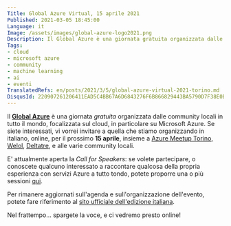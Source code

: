 ```yaml
---
Title: Global Azure Virtual, 15 aprile 2021
Published: 2021-03-05 18:45:00
Language: it
Image: /assets/images/global-azure-logo2021.png
Description: Il Global Azure è una giornata gratuita organizzata dalle community locali in tutto il mondo, focalizzata su Microsoft Azure. Se siete interessati, vi vorrei invitare a quello che stiamo organizzando in italiano, per il prossimo 15 aprile, insieme ad Azure Meetup Torino, Welol, Deltatre e alle varie community locali.
Tags:
- cloud
- microsoft azure
- community
- machine learning
- ai
- eventi
TranslatedRefs: en/posts/2021/3/5/global-azure-virtual-2021-torino.md
DisqusId: 220907261206411EAD5C4BB67A6D6843276F6B866829443BA5790D7F38E0B431
---
```

Il <a href="https://globalazure.net/" target="_blank">**Global Azure**</a> &egrave; una giornata *gratuita* organizzata dalle community locali in tutto il mondo, focalizzata sul cloud, in particolare su Microsoft Azure. Se siete interessati, vi vorrei invitare a quella che stiamo organizzando in italiano, online, per il prossimo **15 aprile**, insieme a <a href="https://www.meetup.com/it-IT/Meetup-Microsoft-Azure-Torino/" target="_blank">Azure Meetup Torino</a>, <a href="https://www.welol.it/" target="_blank">Welol</a>, <a href="https://www.deltatre.com/" target="_blank">Deltatre</a>, e alle varie community locali.

E' attualmente aperta la *Call for Speakers*: se volete partecipare, o conoscete qualcuno interessato a raccontare qualcosa della propria esperienza con servizi Azure a tutto tondo, potete proporre una o pi&ugrave; sessioni <a href="https://sessionize.com/global-azure-virtual-2021-8804/" target="_blank">qui</a>.

Per rimanere aggiornati sull'agenda e sull'organizzazione dell'evento, potete fare riferimento al <a href="https://globalazuretorino.welol.it/" target="_blank">sito ufficiale dell'edizione italiana</a>.

Nel frattempo... spargete la voce, e ci vedremo presto online!
